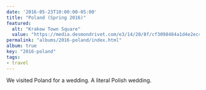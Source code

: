 ```yaml
---
date: '2016-05-23T10:00:00-05:00'
title: "Poland (Spring 2016)"
featured:
  alt: "Krakow Town Square"
  value: "https://media.desmondrivet.com/e3/14/20/8f/cf3098484a1d4e2ec46968971684181d9446ec57e80d899aa1756b41.jpg"
permalink: "albums/2016-poland/index.html"
album: true
key: "2016-poland"
tags:
- travel
---
```


We visited Poland for a wedding.  A literal Polish wedding.
